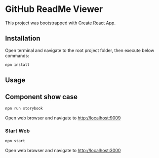 # GitHub ReadMe Viewer

This project was bootstrapped with [Create React App](https://github.com/facebook/create-react-app).

## Installation

Open terminal and navigate to the root project folder, then execute below commands:

```bash
npm install
```

## Usage

## Component show case

```bash
npm run storybook
```

Open web browser and navigate to [http://localhost:9009](http://localhost:9009)

### Start Web

```bash
npm start
```

Open web browser and navigate to [http://localhost:3000](http://localhost:3000)
